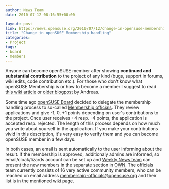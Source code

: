 ```yaml
---
author: News Team
date: 2010-07-12 08:16:55+00:00

layout: post
link: https://news.opensuse.org/2010/07/12/change-in-opensuse-membership-handling/
title: "Change in openSUSE Membership handling"
categories:
- Project
tags:
- board
- members
---
```



Anyone can become openSUSE member after showing **continued and substantial contribution** to the project of any kind (bugs, support in forums, wiki edits, code contribution etc.). For those who don't know what openSUSE Membership is or how to become a member I suggest to read [this wiki article](http://wiki.opensuse.org/openSUSE:Members) or [older blogpost](http://lizards.opensuse.org/2008/09/25/opensuse-membership-applications/) by Andreas.




Some time ago [openSUSE Board](http://wiki.opensuse.org/openSUSE:Board) decided to delegate the membership handling process to so-called [Membership officials](http://wiki.opensuse.org/openSUSE:Membership_officials). They review applications and give -1, 0, +1 points depending on user's contributions to the project. Once user receives +4 resp. -4 points, the application is accepted resp. rejected. The length of this process depends on how much you write about yourself in the application. If you make your contributions vivid in this description, it's very easy to verify them and you can become openSUSE member in a few days.




In both cases, an email is sent automatically to the user informing about the result. If the membership is approved, additionaly admins are informed, so email/cloak/lizards account can be set up and [Weekly News team](http://wiki.opensuse.org/openSUSE:Weekly_news_team) can present the new members in the separate section in [OWN](http://wiki.opensuse.org/Weekly_news). The officials team currently consists of 16 very active community members, who can be reached on email address membership-officials@opensuse.org and their list is in the mentioned [wiki page](http://wiki.opensuse.org/openSUSE:Membership_officials).

		
